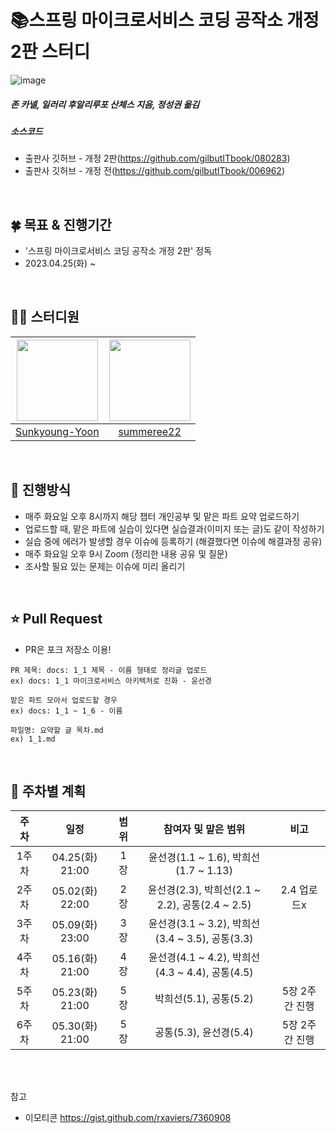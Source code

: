 # :books:스프링 마이크로서비스 코딩 공작소 개정 2판 스터디
![image](https://user-images.githubusercontent.com/97610532/233423892-686895ac-ec1a-464e-a656-e66cf527b836.png)
##### 존 카넬, 일러리 후알리루포 산체스 지음, 정성권 옮김
##### 소스코드
* 출판사 깃허브 - 개정 2판(https://github.com/gilbutITbook/080283)
* 출판사 깃허브 - 개정 전(https://github.com/gilbutITbook/006962)
</br>


## :four_leaf_clover: 목표 & 진행기간
* '스프링 마이크로서비스 코딩 공작소 개정 2판' 정독
* 2023.04.25(화) ~
</br>

## 👨‍💻 스터디원
<!-- 가운데 정렬 -->
|<img src="https://user-images.githubusercontent.com/97610532/233443329-ed401cd0-9792-42b1-b7ff-09ab8081c156.png" width="130px" height="130px">|<img src="https://user-images.githubusercontent.com/97610532/233433569-294d45b3-e4c6-4ce8-a28e-330d9523b383.png" width="130px" height="130px">|
|:---:|:---:|
|[Sunkyoung-Yoon](https://github.com/Sunkyoung-Yoon)|[summeree22](https://github.com/summeree22)|
</br>

## :pushpin: 진행방식
* 매주 화요일 오후 8시까지 해당 챕터 개인공부 및 맡은 파트 요약 업로드하기
* 업로드할 때, 맡은 파트에 실습이 있다면 실습결과(이미지 또는 글)도 같이 작성하기
* 실습 중에 에러가 발생할 경우 이슈에 등록하기 (해결했다면 이슈에 해결과정 공유)
* 매주 화요일 오후 9시 Zoom (정리한 내용 공유 및 질문)
* 조사할 필요 있는 문제는 이슈에 미리 올리기
</br>

## :star: Pull Request
* PR은 포크 저장소 이용!
```
PR 제목: docs: 1_1 제목 - 이름 형태로 정리글 업로드
ex) docs: 1_1 마이크로서비스 아키텍처로 진화 - 윤선경

맡은 파트 모아서 업로드할 경우
ex) docs: 1_1 ~ 1_6 - 이름

파일명: 요약할 글 목차.md
ex) 1_1.md
```
</br>

## :pushpin: 주차별 계획
|주차|일정|범위|참여자 및 맡은 범위|비고|
|:---:|:---:|:---:|:---:|:---:|
|1주차|04.25(화) 21:00|1장|윤선경(1.1 ~ 1.6), 박희선(1.7 ~ 1.13)||
|2주차|05.02(화) 22:00|2장|윤선경(2.3), 박희선(2.1 ~ 2.2), 공통(2.4 ~ 2.5)|2.4 업로드x|
|3주차|05.09(화) 23:00|3장|윤선경(3.1 ~ 3.2), 박희선(3.4 ~ 3.5), 공통(3.3)||
|4주차|05.16(화) 21:00|4장|윤선경(4.1 ~ 4.2), 박희선(4.3 ~ 4.4), 공통(4.5)||
|5주차|05.23(화) 21:00|5장|박희선(5.1), 공통(5.2)|5장 2주간 진행|
|6주차|05.30(화) 21:00|5장|공통(5.3), 윤선경(5.4)|5장 2주간 진행|
</br>
</br>

참고
* 이모티콘 https://gist.github.com/rxaviers/7360908
